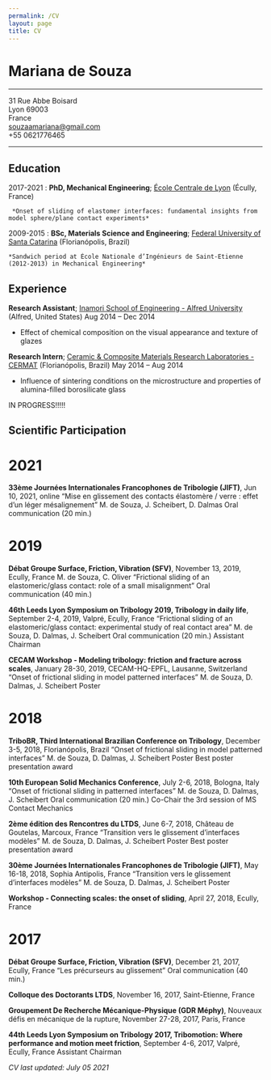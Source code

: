 ```yaml
---
permalink: /CV
layout: page
title: CV
---
```


# Mariana de Souza 
----------------------------

31 Rue Abbe Boisard         
Lyon 69003                         
France  
souzaamariana@gmail.com     
+55 0621776465

----------------------------

Education
---------

2017-2021
:   **PhD, Mechanical Engineering**; 
[École Centrale de Lyon](https://www.ec-lyon.fr/en) (Écully, France)

     *Onset of sliding of elastomer interfaces: fundamental insights from model sphere/plane contact experiments*

2009-2015
:   **BSc, Materials Science and Engineering**;
[Federal University of Santa Catarina](https://en.ufsc.br/) (Florianópolis, Brazil)

    *Sandwich period at École Nationale d’Ingénieurs de Saint-Etienne (2012-2013) in Mechanical Engineering*

Experience
----------

**Research Assistant**;
[Inamori School of Engineering - Alfred University](https://www.alfred.edu/academics/colleges-schools/engineering/index.cfm) (Alfred, United States)
Aug 2014 – Dec 2014
 
* Effect of chemical composition on the visual appearance and texture of glazes

**Research Intern**;
[Ceramic & Composite Materials Research Laboratories - CERMAT](http://cermat.ufsc.br/) (Florianópolis, Brazil)
May 2014 – Aug 2014
 
* Influence of sintering conditions on the microstructure and properties of alumina-filled
borosilicate glass

 IN PROGRESS!!!!!
 
 Scientific Participation
--------------------

# 2021

**33ème Journées Internationales Francophones de Tribologie (JIFT)**, Jun 10, 2021, online
“Mise en glissement des contacts élastomère / verre : effet d’un léger mésalignement”
M. de Souza, J. Scheibert, D. Dalmas
Oral communication (20 min.)

# 2019

**Débat Groupe Surface, Friction, Vibration (SFV)**, November 13, 2019, Ecully, France
M. de Souza, C. Oliver
“Frictional sliding of an elastomeric/glass contact: role of a small misalignment”
Oral communication (40 min.)

**46th Leeds Lyon Symposium on Tribology 2019, Tribology in daily life**, September 2-4, 2019, Valpré, Ecully, France
“Frictional sliding of an elastomeric/glass contact: experimental study of real contact area”
M. de Souza, D. Dalmas, J. Scheibert
Oral communication (20 min.)
Assistant Chairman

**CECAM Workshop - Modeling tribology: friction and fracture across scales**, January 28-30, 2019, CECAM-HQ-EPFL, Lausanne, Switzerland 
“Onset of frictional sliding in model patterned interfaces”
M. de Souza, D. Dalmas, J. Scheibert
Poster

# 2018

**TriboBR, Third International Brazilian Conference on Tribology**, December 3-5, 2018, Florianópolis, Brazil
“Onset of frictional sliding in model patterned interfaces”
M. de Souza, D. Dalmas, J. Scheibert
Poster
Best poster presentation award

**10th European Solid Mechanics Conference**, July 2-6, 2018, Bologna, Italy
“Onset of frictional sliding in patterned interfaces”
M. de Souza, D. Dalmas, J. Scheibert
Oral communication (20 min.)
Co-Chair the 3rd session of MS Contact Mechanics

**2ème édition des Rencontres du LTDS**, June 6-7, 2018, Château de Goutelas, Marcoux, France
“Transition vers le glissement d’interfaces modèles”
M. de Souza, D. Dalmas, J. Scheibert
Poster
Best poster presentation award

**30ème Journées Internationales Francophones de Tribologie (JIFT)**, May 16-18, 2018, Sophia Antipolis, France
“Transition vers le glissement d’interfaces modèles”
M. de Souza, D. Dalmas, J. Scheibert
Poster

**Workshop - Connecting scales: the onset of sliding**, April 27, 2018, Ecully, France

# 2017

**Débat Groupe Surface, Friction, Vibration (SFV)**, December 21, 2017, Ecully, France
“Les précurseurs au glissement”
Oral communication (40 min.)

**Colloque des Doctorants LTDS**, November 16, 2017, Saint-Etienne, France

**Groupement De Recherche Mécanique-Physique (GDR Méphy)**, Nouveaux défis en mécanique de la rupture, November 27-28, 2017, Paris, France

**44th Leeds Lyon Symposium on Tribology 2017, Tribomotion: Where performance and motion meet friction**, September 4-6, 2017, Valpré, Ecully, France
Assistant Chairman






<!-- **That Other Job You Had** Short text containing the type of work done, results obtained,
lessons learned and other remarks. Can also include lists and
links:

* First item

* Item with [link](http://www.example.com). Links will work both in
  the html and pdf versions.

Also with a short description.

Technical Experience
--------------------

My Cool Side Project
:   For items which don't have a clear time ordering, a definition
    list can be used to have named items.

    * These items can also contain lists, but you need to mind the
      indentation levels in the markdown source.
    * Second item.

Open Source
:   List open source contributions here, perhaps placing emphasis on
    the project names, for example the **Linux Kernel**, where you
    implemented multithreading over a long weekend, or **node.js**
    (with [link](http://nodejs.org)) which was actually totally
    your idea...

Programming Languages
:   **first-lang:** Here, we have an itemization, where we only want
    to add descriptions to the first few items, but still want to
    mention some others together at the end. A format that works well
    here is a description list where the first few items have their
    first word emphasized, and the last item contains the final few
    emphasized terms. Notice the reasonably nice page break in the pdf
    version, which wouldn't happen if we generated the pdf via html.

:   **second-lang:** Description of your experience with second-lang,
    perhaps again including a [link] [ref], this time placing the url
    reference elsewhere in the document to reduce clutter (see source
    file). 

:   **obscure-but-impressive-lang:** We both know this one's pushing
    it.

:   Basic knowledge of **C**, **x86 assembly**, **forth**, **Common Lisp**

Extra Section, Call it Whatever You Want
----------------------------------------

* Human Languages:

     * Portuguese (native speaker)
     * English ( speaker)
     * French ( speaker)

* Random tidbit

* Other sort of impressive-sounding thing you did 

Activities and interests
----------------------------------------
**Travel**

I like to explore new cities and countries.

<img src="https://chart.apis.google.com/chart?cht=map:fixed=-70,-180,80,180&chs=600x400&chf=bg,s,336699&chco=d0d0d0,cc0000,000000&chd=s:9999999999999999999999999999999999999999999999999999999999&chld=CV|US|AS|UM|GU|MP|PR|VI|BR|PE|TH|KH|BE|CZ|FR|PF|NC|BL|MF|PM|WF|TF|GF|GP|YT|MQ|RE|DE|HU|IE|IT|LU|MC|NL|AW|CW|SX|BQ|PL|PT|ES|CH|GB|AI|BM|IO|KY|FK|GI|MS|SH|TC|GG|IM|JE|PN|GS|VG" width="600" height="400"  alt="Countries I have visited"><br/>I have visited 23 out of 193 countries.<br/><small>

**Genealogy**

**Sports**

**Music**

Music always cheers me up! 
And I was a frustrated person for not knowing how to play any musical instrument until the Covid pandemic left me confined at home and I challenged myself to learn to play Ukulele -->


*CV last updated: July 05 2021*
